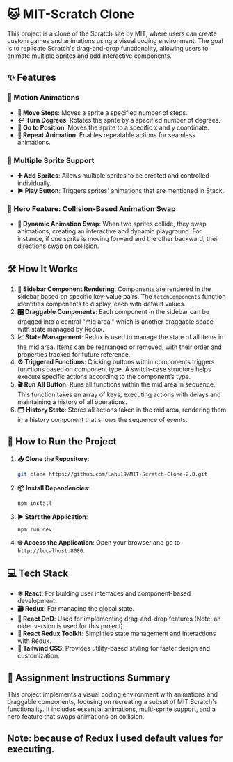 # 🐱 MIT-Scratch Clone

This project is a clone of the Scratch site by MIT, where users can create custom games and animations using a visual coding environment. The goal is to replicate Scratch's drag-and-drop functionality, allowing users to animate multiple sprites and add interactive components.

## ✨ Features

### 🚀 Motion Animations
- **🔄 Move Steps**: Moves a sprite a specified number of steps.
- **↩️ Turn Degrees**: Rotates the sprite by a specified number of degrees.
- **📍 Go to Position**: Moves the sprite to a specific x and y coordinate.
- **🔁 Repeat Animation**: Enables repeatable actions for seamless animations.

### 🧩 Multiple Sprite Support
- **➕ Add Sprites**: Allows multiple sprites to be created and controlled individually.
- **▶️ Play Button**: Triggers sprites' animations that are mentioned in Stack.

### 🏅 Hero Feature: Collision-Based Animation Swap
- **🔄 Dynamic Animation Swap**: When two sprites collide, they swap animations, creating an interactive and dynamic playground. For instance, if one sprite is moving forward and the other backward, their directions swap on collision.

## 🛠️ How It Works

1. **📑 Sidebar Component Rendering**: Components are rendered in the sidebar based on specific key-value pairs. The `fetchComponents` function identifies components to display, each with default values.
2. **🎛️ Draggable Components**: Each component in the sidebar can be dragged into a central "mid area," which is another draggable space with state managed by Redux.
3. **📈 State Management**: Redux is used to manage the state of all items in the mid area. Items can be rearranged or removed, with their order and properties tracked for future reference.
4. **⚙️ Triggered Functions**: Clicking buttons within components triggers functions based on component type. A switch-case structure helps execute specific actions according to the component’s type.
5. **🎬 Run All Button**: Runs all functions within the mid area in sequence. This function takes an array of keys, executing actions with delays and maintaining a history of all operations.
6. **🗂️ History State**: Stores all actions taken in the mid area, rendering them in a history component that shows the sequence of events.

## 🚀 How to Run the Project

1. **📥 Clone the Repository**:
   ```bash
   git clone https://github.com/Lahu19/MIT-Scratch-Clone-2.0.git
   ```
2. **📦 Install Dependencies**:
   ```bash
   npm install
   ```
3. **▶️ Start the Application**:
   ```bash
   npm run dev
   ```
4. **🌐 Access the Application**:
   Open your browser and go to `http://localhost:8080`.

## 💻 Tech Stack

- **⚛️ React**: For building user interfaces and component-based development.
- **🗃️ Redux**: For managing the global state.
- **🔄 React DnD**: Used for implementing drag-and-drop features (Note: an older version is used for this project).
- **🧰 React Redux Toolkit**: Simplifies state management and interactions with Redux.
- **🎨 Tailwind CSS**: Provides utility-based styling for faster design and customization.

## 📜 Assignment Instructions Summary
This project implements a visual coding environment with animations and draggable components, focusing on recreating a subset of MIT Scratch's functionality. It includes essential animations, multi-sprite support, and a hero feature that swaps animations on collision.

Note: because of Redux i used default values for executing.
---
